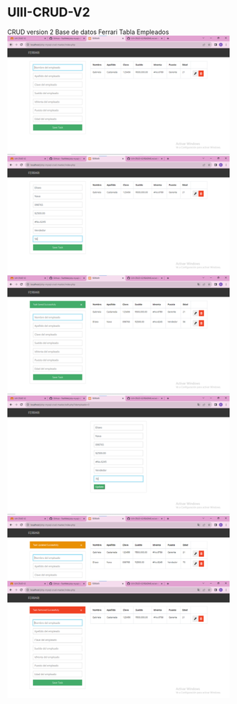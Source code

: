 # UIII-CRUD-V2
CRUD version 2 Base de datos Ferrari Tabla Empleados
![](https://github.com/CastanedaGabriela/UIII-CRUD-V2/blob/main/capp1.png)
![](https://github.com/CastanedaGabriela/UIII-CRUD-V2/blob/main/capp2.png)
![](https://github.com/CastanedaGabriela/UIII-CRUD-V2/blob/main/capp3.png)
![](https://github.com/CastanedaGabriela/UIII-CRUD-V2/blob/main/capp4.png)
![](https://github.com/CastanedaGabriela/UIII-CRUD-V2/blob/main/capp5.png)
![](https://github.com/CastanedaGabriela/UIII-CRUD-V2/blob/main/capp6.png)
